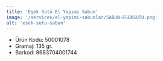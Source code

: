 ```yaml
---
title: 'Eşek Sütü El Yapımı Sabun'
image: '/services/el-yapimi-sabunlar/SABUN-ESEKSUTU.png'
alt: 'esek-sutu-sabun'
---
```


* Ürün Kodu: 50001078 
* Gramaj: 135 gr. 
* Barkod: 8683704001744